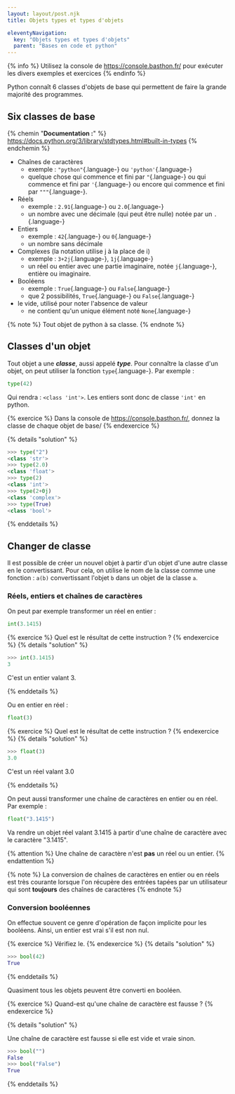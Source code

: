 ```yaml
---
layout: layout/post.njk 
title: Objets types et types d'objets

eleventyNavigation:
  key: "Objets types et types d'objets"
  parent: "Bases en code et python"
---
```


{% info %}
Utilisez la console de <https://console.basthon.fr/> pour exécuter les divers exemples et exercices
{% endinfo %}

<!-- début résumé -->

Python connaît 6 classes d'objets de base qui permettent de faire la grande majorité des programmes.

<!-- end résumé -->

## Six classes de base

{% chemin "**Documentation :**" %}
<https://docs.python.org/3/library/stdtypes.html#built-in-types>
{% endchemin %}

* Chaînes de caractères
  * exemple : `"python"`{.language-} ou `'python'`{.language-}
  * quelque chose qui commence et fini par `"`{.language-} ou qui commence et fini par `'`{.language-} ou encore qui commence et fini par `"""`{.language-}.
* Réels
  * exemple : `2.91`{.language-} ou `2.0`{.language-}
  * un nombre avec une décimale (qui peut être nulle) notée par un `.`{.language-}
* Entiers
  * exemple : `42`{.language-} ou `0`{.language-}
  * un nombre sans décimale
* Complexes (la notation utilise j à la place de i)
  * exemple : `3+2j`{.language-}, `1j`{.language-}
  * un réel ou entier avec une partie imaginaire, notée `j`{.language-}, entière ou imaginaire.
* Booléens
  * exemple : `True`{.language-} ou `False`{.language-}
  * que 2 possibilités, `True`{.language-} ou `False`{.language-}
* le vide, utilisé pour noter l'absence de valeur
  * ne contient qu'un unique élément noté `None`{.language-}

{% note %}
Tout objet de python à sa classe.
{% endnote %}

## Classes d'un objet

Tout objet a une ***classe***, aussi appelé ***type***. Pour connaître la classe d'un objet, on peut utiliser la fonction `type`{.language-}. Par exemple :

```python
type(42) 
```

Qui rendra :  `<class 'int'>`. Les entiers sont donc de classe `'int'` en python.

{% exercice %}
Dans la console de <https://console.basthon.fr/>, donnez la classe de chaque objet de base/
{% endexercice %}

{% details "solution" %}

```python
>>> type("2")
<class 'str'>
>>> type(2.0)
<class 'float'>
>>> type(2)
<class 'int'>
>>> type(2+0j)
<class 'complex'>
>>> type(True)
<class 'bool'>
```

{% enddetails %}

## Changer de classe

Il est possible de créer un nouvel objet à partir d'un objet d'une autre classe en le convertissant. Pour cela, on utilise le nom de la classe comme une fonction : `a(b)` convertissant l'objet `b` dans un objet de la classe `a`.

### Réels, entiers et chaînes de caractères

On peut par exemple transformer un réel en entier :

```python
int(3.1415)
```

{% exercice %}
Quel est le résultat de cette instruction ?
{% endexercice %}
{% details "solution" %}

```python
>>> int(3.1415)
3
```

C'est un entier valant 3.

{% enddetails %}

Ou en entier en réel :

```python
float(3)
```

{% exercice %}
Quel est le résultat de cette instruction ?
{% endexercice %}
{% details "solution" %}

```python
>>> float(3)
3.0
```

C'est un réel valant 3.0

{% enddetails %}

On peut aussi transformer une chaîne de caractères en entier ou en réel. Par exemple :

```python
float("3.1415")
```

Va rendre un objet réel valant 3.1415 à partir d'une chaîne de caractère avec le caractère "3.1415".

{% attention %}
Une chaîne de caractère n'est **pas** un réel ou un entier.
{% endattention %}

{% note %}
La conversion de chaînes de caractères en entier ou en réels est très courante lorsque l'on récupère des entrées tapées par un utilisateur qui sont **toujours** des chaînes de caractères
{% endnote %}

### Conversion booléennes

On effectue souvent ce genre d'opération de façon implicite pour les booléens. Ainsi, un entier est vrai s'il est non nul.

{% exercice %}
Vérifiez le.
{% endexercice %}
{% details "solution" %}

```python
>>> bool(42)
True
```

{% enddetails %}

Quasiment tous les objets peuvent être converti en booléen.

{% exercice %}
Quand-est qu'une chaîne de caractère est fausse ?
{% endexercice %}

{% details "solution" %}

Une chaîne de caractère est fausse si elle est vide et vraie sinon.

```python
>>> bool("")
False
>>> bool("False")
True
```

{% enddetails %}
